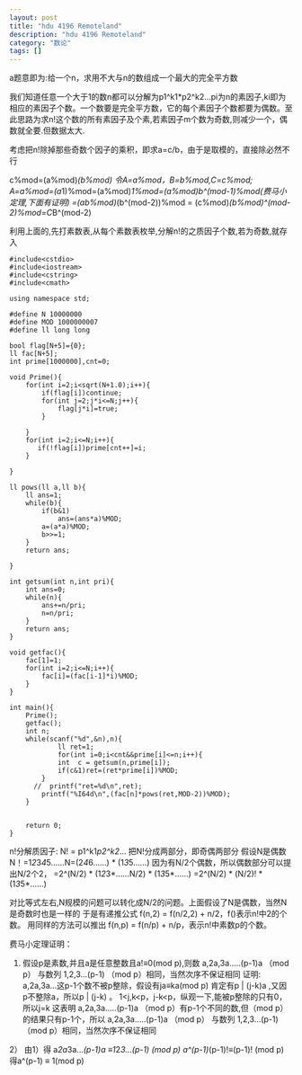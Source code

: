 ```yaml
---
layout: post
title: "hdu 4196 Remoteland"
description: "hdu 4196 Remoteland"
category: "数论"
tags: []
---
```





a题意即为:给一个n，求用不大与n的数组成一个最大的完全平方数


我们知道任意一个大于1的数n都可以分解为p1^k1*p2^k2...pi为n的素因子,ki即为相应的素因子个数。一个数要是完全平方数，它的每个素因子个数都要为偶数。至此思路为求n!这个数的所有素因子及个素,若素因子m个数为奇数,则减少一个，偶数就全要.但数据太大.


考虑把n!除掉那些奇数个因子的乘积，即求a=c/b，由于是取模的，直接除必然不行


c%mod=(a%mod)*(b%mod) 令A=a%mod，B=b%mod,C=c%mod;
A=a%mod=(a*1)%mod=(a%mod)*1%mod=(a%mod)*b^(mod-1)%mod(费马小定理,下面有证明)
=(a*b%mod)*(b^(mod-2))%mod = (c%mod)*(b%mod)^(mod-2)%mod=C*B^(mod-2)

利用上面的,先打素数表,从每个素数表枚举,分解n!的之质因子个数,若为奇数,就存入


	#include<cstdio>
	#include<iostream>
	#include<cstring>
	#include<cmath>
	                                                                 
	using namespace std;
	                                                                 
	#define N 10000000
	#define MOD 1000000007
	#define ll long long
	                                                                 
	bool flag[N+5]={0};
	ll fac[N+5];
	int prime[1000000],cnt=0;
	                                                                 
	void Prime(){
	    for(int i=2;i<sqrt(N+1.0);i++){
	        if(flag[i])continue;
	        for(int j=2;j*i<=N;j++){
	            flag[j*i]=true;
	        }
	                                                                 
	    }
	    for(int i=2;i<=N;i++){
	       if(!flag[i])prime[cnt++]=i;
	    }
	                                                                 
	}
	                                                                 
	ll pows(ll a,ll b){
	    ll ans=1;
	    while(b){
	        if(b&1)
	            ans=(ans*a)%MOD;
	        a=(a*a)%MOD;
	        b>>=1;
	    }
	    return ans;
	                                                                 
	}
	                                                                 
	int getsum(int n,int pri){
	    int ans=0;
	    while(n){
	        ans+=n/pri;
	        n=n/pri;
	    }
	    return ans;
	}
	                                                                 
	void getfac(){
	    fac[1]=1;
	    for(int i=2;i<=N;i++){
	        fac[i]=(fac[i-1]*i)%MOD;
	    }
	}
	                                                                 
	int main(){
	    Prime();
	    getfac();
	    int n;
	    while(scanf("%d",&n),n){
	            ll ret=1;
	            for(int i=0;i<cnt&&prime[i]<=n;i++){
	            int  c = getsum(n,prime[i]);
	            if(c&1)ret=(ret*prime[i])%MOD;
	        }
	      //  printf("ret=%d\n",ret);
	        printf("%I64d\n",(fac[n]*pows(ret,MOD-2))%MOD);
	    }
	                                                                 
	                                                                 
	    return 0;
	}


n!分解质因子:
N! = p1^k1*p2^k2*…
把N!分成两部分，即奇偶两部分
假设N是偶数
N！=1*2*3*4*5……N=(2*4*6……) * (1*3*5……)
因为有N/2个偶数，所以偶数部分可以提出N/2个2，
=2^(N/2) * (1*2*3*……N/2) * (1*3*5*……)
=2^(N/2) * (N/2)! * (1*3*5*……)


 
对比等式左右,N规模的问题可以转化成N/2的问题。上面假设了N是偶数，当然N是奇数时也是一样的
于是有递推公式 f(n,2) = f(n/2,2) + n/2，f()表示n!中2的个数。
用同样的方法可以推出 f(n,p) = f(n/p) + n/p，表示n!中素数p的个数。


 
费马小定理证明：


1)   假设p是素数,并且a是任意整数且a!≡0(mod p),则数
    a,2a,3a.....(p-1)a （mod p） 与数列
   1,2,3...(p-1) （mod p）相同，当然次序不保证相同
   证明: a,2a,3a...这p-1个数不被p整除，假设有ja≡ka(mod p)
肯定有p | (j-k)a ,又因 p不整除a，所以p | (j-k) 。
1<j,k<p，j-k<p，纵观一下,能被p整除的只有0，所以j=k
这表明 a,2a,3a.....(p-1)a （mod p）有p-1个不同的数,但（mod p）的结果只有p-1个，所以
a,2a,3a.....(p-1)a （mod p） 与数列 1,2,3...(p-1) （mod p）相同，当然次序不保证相同
 
2） 由1）得 a*2a*3a...*(p-1)a  ≡1*2*3...(p-1) (mod p)
a^(p-1)*(p-1)!≡(p-1)! (mod p)
得a^(p-1) ≡ 1(mod p)
